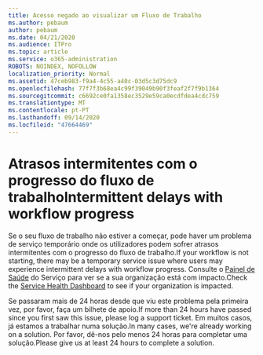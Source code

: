 ```yaml
---
title: Acesso negado ao visualizar um Fluxo de Trabalho
ms.author: pebaum
author: pebaum
ms.date: 04/21/2020
ms.audience: ITPro
ms.topic: article
ms.service: o365-administration
ROBOTS: NOINDEX, NOFOLLOW
localization_priority: Normal
ms.assetid: 47ceb983-f9a4-4c55-a40c-03d5c3d75dc9
ms.openlocfilehash: 77f7f3b68ea4c99f39049b90f3feaf2f7f9b1364
ms.sourcegitcommit: c6692ce0fa1358ec3529e59ca0ecdfdea4cdc759
ms.translationtype: MT
ms.contentlocale: pt-PT
ms.lasthandoff: 09/14/2020
ms.locfileid: "47664469"
---
```

# <a name="intermittent-delays-with-workflow-progress"></a><span data-ttu-id="630c3-102">Atrasos intermitentes com o progresso do fluxo de trabalho</span><span class="sxs-lookup"><span data-stu-id="630c3-102">Intermittent delays with workflow progress</span></span>

<span data-ttu-id="630c3-103">Se o seu fluxo de trabalho não estiver a começar, pode haver um problema de serviço temporário onde os utilizadores podem sofrer atrasos intermitentes com o progresso do fluxo de trabalho.</span><span class="sxs-lookup"><span data-stu-id="630c3-103">If your workflow is not starting, there may be a temporary service issue where users may experience intermittent delays with workflow progress.</span></span> <span data-ttu-id="630c3-104">Consulte o [Painel de Saúde](https://admin.microsoft.com/AdminPortal/Home#/servicehealth) do Serviço para ver se a sua organização está com impacto.</span><span class="sxs-lookup"><span data-stu-id="630c3-104">Check the [Service Health Dashboard](https://admin.microsoft.com/AdminPortal/Home#/servicehealth) to see if your organization is impacted.</span></span> 

<span data-ttu-id="630c3-105">Se passaram mais de 24 horas desde que viu este problema pela primeira vez, por favor, faça um bilhete de apoio.</span><span class="sxs-lookup"><span data-stu-id="630c3-105">If more than 24 hours have passed since you first saw this issue, please log a support ticket.</span></span> <span data-ttu-id="630c3-106">Em muitos casos, já estamos a trabalhar numa solução.</span><span class="sxs-lookup"><span data-stu-id="630c3-106">In many cases, we're already working on a solution.</span></span> <span data-ttu-id="630c3-107">Por favor, dê-nos pelo menos 24 horas para completar uma solução.</span><span class="sxs-lookup"><span data-stu-id="630c3-107">Please give us at least 24 hours to complete a solution.</span></span>


  


